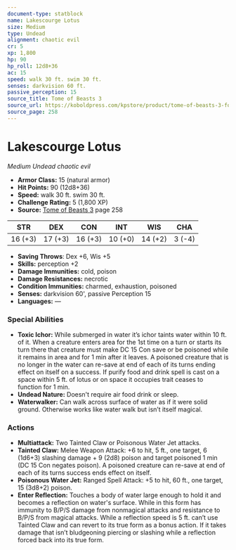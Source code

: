 ```yaml
---
document-type: statblock
name: Lakescourge Lotus
size: Medium
type: Undead
alignment: chaotic evil
cr: 5
xp: 1,800
hp: 90
hp_roll: 12d8+36
ac: 15
speed: walk 30 ft. swim 30 ft.
senses: darkvision 60 ft. 
passive_perception: 15
source_title: Tome of Beasts 3
source_url: https://koboldpress.com/kpstore/product/tome-of-beasts-3-for-5th-edition/
source_page: 258
---
```


# Lakescourge Lotus

*Medium* *Undead* *chaotic evil*

- **Armor Class:** 15 (natural armor)
- **Hit Points:** 90 (12d8+36)
- **Speed:** walk 30 ft. swim 30 ft.
- **Challenge Rating:** 5 (1,800 XP)
- **Source:** [Tome of Beasts 3](https://koboldpress.com/kpstore/product/tome-of-beasts-3-for-5th-edition/) page 258

| STR | DEX | CON | INT | WIS | CHA |
| --- | --- | --- | --- | --- | --- |
| 16 (+3) | 17 (+3) | 16 (+3) | 10 (+0) | 14 (+2) | 3 (-4) |

- **Saving Throws**: Dex +6, Wis +5
- **Skills:** perception +2
- **Damage Immunities:** cold, poison
- **Damage Resistances:** necrotic
- **Condition Immunities:** charmed, exhaustion, poisoned
- **Senses:** darkvision 60', passive Perception 15
- **Languages:** —

### Special Abilities

- **Toxic Ichor:** While submerged in water it’s ichor taints water within 10 ft. of it. When a creature enters area for the 1st time on a turn or starts its turn there that creature must make DC 15 Con save or be poisoned while it remains in area and for 1 min after it leaves. A poisoned creature that is no longer in the water can re-save at end of each of its turns ending effect on itself on a success. If purify food and drink spell is cast on a space within 5 ft. of lotus or on space it occupies trait ceases to function for 1 min.
- **Undead Nature:** Doesn't require air food drink or sleep.
- **Waterwalker:** Can walk across surface of water as if it were solid ground. Otherwise works like water walk but isn’t itself magical.

### Actions

- **Multiattack:** Two Tainted Claw or Poisonous Water Jet attacks.
- **Tainted Claw:** Melee Weapon Attack: +6 to hit, 5 ft., one target, 6 (1d6+3) slashing damage + 9 (2d8) poison and target poisoned 1 min (DC 15 Con negates poison). A poisoned creature can re-save at end of each of its turns success ends effect on itself.
- **Poisonous Water Jet:** Ranged Spell Attack: +5 to hit, 60 ft., one target, 15 (3d8+2) poison.
- **Enter Reflection:** Touches a body of water large enough to hold it and becomes a reflection on water's surface. While in this form has immunity to B/P/S damage from nonmagical attacks and resistance to B/P/S from magical attacks. While a reflection speed is 5 ft. can’t use Tainted Claw and can revert to its true form as a bonus action. If it takes damage that isn’t bludgeoning piercing or slashing while a reflection forced back into its true form.
